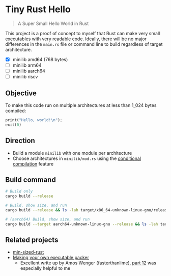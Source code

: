 # Tiny Rust Hello

> A Super Small Hello World in Rust

This project is a proof of concept to myself that Rust can make very small executables with very readable code. Ideally, there will be no major differences in the `main.rs` file or command line to build regardless of target architecture.

- [x] minilib amd64 (768 bytes)
- [ ] minilib arm64
- [ ] minilib aarch64
- [ ] minilib riscv

## Objective

To make this code run on multiple architectures at less than 1_024 bytes compiled:

```rust
print("Hello, world!\n");
exit(0)
```

## Direction

- Build a module `minilib` with one module per architecture
- Choose architectures in `minilib/mod.rs` using the [conditional compilation](https://doc.rust-lang.org/reference/conditional-compilation.html) feature

## Build command

```sh
# Build only
cargo build --release
```

```sh
# Build, show size, and run
cargo build --release && ls -lah target/x86_64-unknown-linux-gnu/release/tiny-rust-hello && ./target/x86_64-unknown-linux-gnu/release/tiny-rust-hello 'mojo jojo'
```

```sh
# (aarch64) Build, show size, and run
cargo build --target aarch64-unknown-linux-gnu --release && ls -lah target/aarch64-unknown-linux-gnu/release/tiny-rust-hello && qemu-aarch64-static target/aarch64-unknown-linux-gnu/release/tiny-rust-hello 'mojo jojo'
```

## Related projects

- [min-sized-rust](https://github.com/johnthagen/min-sized-rust)
- [Making your own executable packer](https://fasterthanli.me/series/making-our-own-executable-packer/)
  - Excellent write up by Amos Wenger (fasterthanlime), [part 12](https://fasterthanli.me/series/making-our-own-executable-packer/part-12) was especially helpful to me
